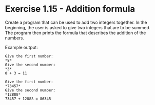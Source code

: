# Exercise 1.15 - Addition formula

Create a program that can be used to add two integers together. In the beginning, the user is asked to give two integers that are to be summed. The program then prints the formula that describes the addition of the numbers.

Example output:

```plaintext
Give the first number:
*8*
Give the second number:
*3*
8 + 3 = 11
```

```plaintext
Give the first number:
*73457*
Give the second number:
*12888*
73457 + 12888 = 86345
```
